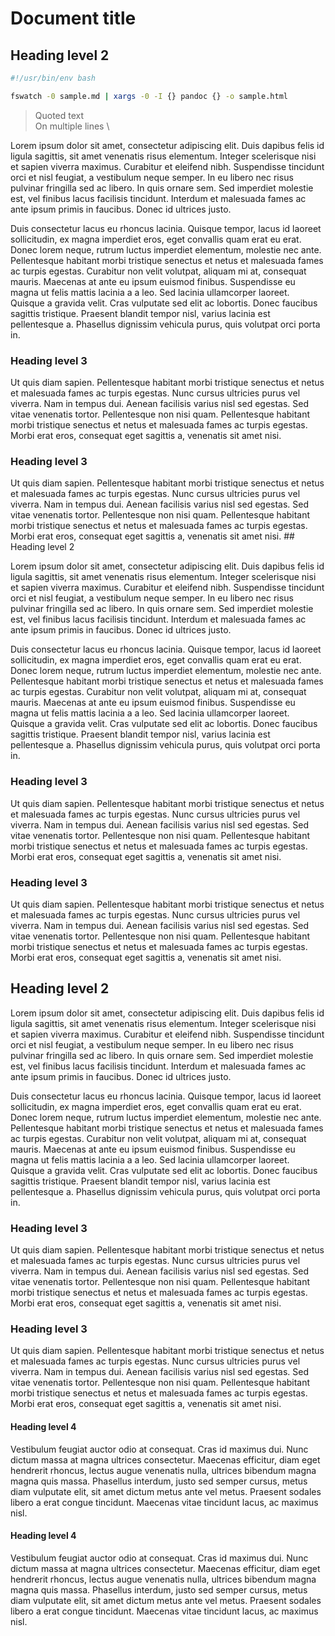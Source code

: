 <link rel="stylesheet" href="devonthink.css" />

# Document title

## Heading level 2

```bash
#!/usr/bin/env bash

fswatch -0 sample.md | xargs -0 -I {} pandoc {} -o sample.html
```

> Quoted text \
> On multiple lines \

Lorem ipsum dolor sit amet, consectetur adipiscing elit. Duis dapibus felis id ligula sagittis, sit amet venenatis risus elementum. Integer scelerisque nisi et sapien viverra maximus. Curabitur et eleifend nibh. Suspendisse tincidunt orci et nisl feugiat, a vestibulum neque semper. In eu libero nec risus pulvinar fringilla sed ac libero. In quis ornare sem. Sed imperdiet molestie est, vel finibus lacus facilisis tincidunt. Interdum et malesuada fames ac ante ipsum primis in faucibus. Donec id ultrices justo.

Duis consectetur lacus eu rhoncus lacinia. Quisque tempor, lacus id laoreet sollicitudin, ex magna imperdiet eros, eget convallis quam erat eu erat. Donec lorem neque, rutrum luctus imperdiet elementum, molestie nec ante. Pellentesque habitant morbi tristique senectus et netus et malesuada fames ac turpis egestas. Curabitur non velit volutpat, aliquam mi at, consequat mauris. Maecenas at ante eu ipsum euismod finibus. Suspendisse eu magna ut felis mattis lacinia a a leo. Sed lacinia ullamcorper laoreet. Quisque a gravida velit. Cras vulputate sed elit ac lobortis. Donec faucibus sagittis tristique. Praesent blandit tempor nisl, varius lacinia est pellentesque a. Phasellus dignissim vehicula purus, quis volutpat orci porta in.

### Heading level 3

Ut quis diam sapien. Pellentesque habitant morbi tristique senectus et netus et malesuada fames ac turpis egestas. Nunc cursus ultricies purus vel viverra. Nam in tempus dui. Aenean facilisis varius nisl sed egestas. Sed vitae venenatis tortor. Pellentesque non nisi quam. Pellentesque habitant morbi tristique senectus et netus et malesuada fames ac turpis egestas. Morbi erat eros, consequat eget sagittis a, venenatis sit amet nisi.

### Heading level 3

Ut quis diam sapien. Pellentesque habitant morbi tristique senectus et netus et malesuada fames ac turpis egestas. Nunc cursus ultricies purus vel viverra. Nam in tempus dui. Aenean facilisis varius nisl sed egestas. Sed vitae venenatis tortor. Pellentesque non nisi quam. Pellentesque habitant morbi tristique senectus et netus et malesuada fames ac turpis egestas. Morbi erat eros, consequat eget sagittis a, venenatis sit amet nisi.
\## Heading level 2

Lorem ipsum dolor sit amet, consectetur adipiscing elit. Duis dapibus felis id ligula sagittis, sit amet venenatis risus elementum. Integer scelerisque nisi et sapien viverra maximus. Curabitur et eleifend nibh. Suspendisse tincidunt orci et nisl feugiat, a vestibulum neque semper. In eu libero nec risus pulvinar fringilla sed ac libero. In quis ornare sem. Sed imperdiet molestie est, vel finibus lacus facilisis tincidunt. Interdum et malesuada fames ac ante ipsum primis in faucibus. Donec id ultrices justo.

Duis consectetur lacus eu rhoncus lacinia. Quisque tempor, lacus id laoreet sollicitudin, ex magna imperdiet eros, eget convallis quam erat eu erat. Donec lorem neque, rutrum luctus imperdiet elementum, molestie nec ante. Pellentesque habitant morbi tristique senectus et netus et malesuada fames ac turpis egestas. Curabitur non velit volutpat, aliquam mi at, consequat mauris. Maecenas at ante eu ipsum euismod finibus. Suspendisse eu magna ut felis mattis lacinia a a leo. Sed lacinia ullamcorper laoreet. Quisque a gravida velit. Cras vulputate sed elit ac lobortis. Donec faucibus sagittis tristique. Praesent blandit tempor nisl, varius lacinia est pellentesque a. Phasellus dignissim vehicula purus, quis volutpat orci porta in.

### Heading level 3

Ut quis diam sapien. Pellentesque habitant morbi tristique senectus et netus et malesuada fames ac turpis egestas. Nunc cursus ultricies purus vel viverra. Nam in tempus dui. Aenean facilisis varius nisl sed egestas. Sed vitae venenatis tortor. Pellentesque non nisi quam. Pellentesque habitant morbi tristique senectus et netus et malesuada fames ac turpis egestas. Morbi erat eros, consequat eget sagittis a, venenatis sit amet nisi.

### Heading level 3

Ut quis diam sapien. Pellentesque habitant morbi tristique senectus et netus et malesuada fames ac turpis egestas. Nunc cursus ultricies purus vel viverra. Nam in tempus dui. Aenean facilisis varius nisl sed egestas. Sed vitae venenatis tortor. Pellentesque non nisi quam. Pellentesque habitant morbi tristique senectus et netus et malesuada fames ac turpis egestas. Morbi erat eros, consequat eget sagittis a, venenatis sit amet nisi.

## Heading level 2

Lorem ipsum dolor sit amet, consectetur adipiscing elit. Duis dapibus felis id ligula sagittis, sit amet venenatis risus elementum. Integer scelerisque nisi et sapien viverra maximus. Curabitur et eleifend nibh. Suspendisse tincidunt orci et nisl feugiat, a vestibulum neque semper. In eu libero nec risus pulvinar fringilla sed ac libero. In quis ornare sem. Sed imperdiet molestie est, vel finibus lacus facilisis tincidunt. Interdum et malesuada fames ac ante ipsum primis in faucibus. Donec id ultrices justo.

Duis consectetur lacus eu rhoncus lacinia. Quisque tempor, lacus id laoreet sollicitudin, ex magna imperdiet eros, eget convallis quam erat eu erat. Donec lorem neque, rutrum luctus imperdiet elementum, molestie nec ante. Pellentesque habitant morbi tristique senectus et netus et malesuada fames ac turpis egestas. Curabitur non velit volutpat, aliquam mi at, consequat mauris. Maecenas at ante eu ipsum euismod finibus. Suspendisse eu magna ut felis mattis lacinia a a leo. Sed lacinia ullamcorper laoreet. Quisque a gravida velit. Cras vulputate sed elit ac lobortis. Donec faucibus sagittis tristique. Praesent blandit tempor nisl, varius lacinia est pellentesque a. Phasellus dignissim vehicula purus, quis volutpat orci porta in.

### Heading level 3

Ut quis diam sapien. Pellentesque habitant morbi tristique senectus et netus et malesuada fames ac turpis egestas. Nunc cursus ultricies purus vel viverra. Nam in tempus dui. Aenean facilisis varius nisl sed egestas. Sed vitae venenatis tortor. Pellentesque non nisi quam. Pellentesque habitant morbi tristique senectus et netus et malesuada fames ac turpis egestas. Morbi erat eros, consequat eget sagittis a, venenatis sit amet nisi.

### Heading level 3

Ut quis diam sapien. Pellentesque habitant morbi tristique senectus et netus et malesuada fames ac turpis egestas. Nunc cursus ultricies purus vel viverra. Nam in tempus dui. Aenean facilisis varius nisl sed egestas. Sed vitae venenatis tortor. Pellentesque non nisi quam. Pellentesque habitant morbi tristique senectus et netus et malesuada fames ac turpis egestas. Morbi erat eros, consequat eget sagittis a, venenatis sit amet nisi.

#### Heading level 4

Vestibulum feugiat auctor odio at consequat. Cras id maximus dui. Nunc dictum massa at magna ultrices consectetur. Maecenas efficitur, diam eget hendrerit rhoncus, lectus augue venenatis nulla, ultrices bibendum magna magna quis massa. Phasellus interdum, justo sed semper cursus, metus diam vulputate elit, sit amet dictum metus ante vel metus. Praesent sodales libero a erat congue tincidunt. Maecenas vitae tincidunt lacus, ac maximus nisl.

#### Heading level 4

Vestibulum feugiat auctor odio at consequat. Cras id maximus dui. Nunc dictum massa at magna ultrices consectetur. Maecenas efficitur, diam eget hendrerit rhoncus, lectus augue venenatis nulla, ultrices bibendum magna magna quis massa. Phasellus interdum, justo sed semper cursus, metus diam vulputate elit, sit amet dictum metus ante vel metus. Praesent sodales libero a erat congue tincidunt. Maecenas vitae tincidunt lacus, ac maximus nisl.